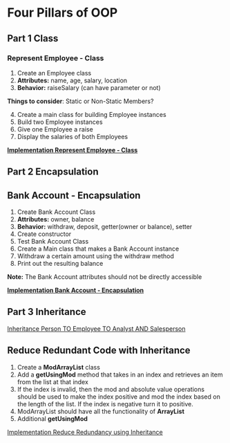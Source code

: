 # Four Pillars of OOP

## Part 1 Class

### Represent Employee - Class

1. Create an Employee class
2. **Attributes:** name, age, salary, location
3. **Behavior:** raiseSalary (can have parameter or not)

**Things to consider**: Static or Non-Static Members?

4. Create a main class for building Employee instances
5. Build two Employee instances
6. Give one Employee a raise
7. Display the salaries of both Employees

[**Implementation Represent Employee - Class**](https://replit.com/@msoro/employee-class-challenge1#src/Main.java)

## Part 2 Encapsulation

## Bank Account - Encapsulation

1. Create Bank Account Class
2. **Attributes:** owner, balance
3. **Behavior:** withdraw, deposit, getter(owner or balance), setter
4. Create constructor
5. Test Bank Account Class
6. Create a Main class that makes a Bank Account instance
7. Withdraw a certain amount using the withdraw method
8. Print out the resulting balance

**Note:** The Bank Account attributes should not be directly accessible

[**Implementation Bank Account - Encapsulation**](https://replit.com/@msoro/banking-application-encapsulation-challenge2#src/Main.java)

## Part 3 Inheritance

[Inheritance Person TO Employee TO Analyst AND Salesperson](https://replit.com/@msoro/Person-Employee-Analyst-Salesperson-Inheritance#src/Main.java)

## Reduce Redundant Code with Inheritance

1. Create a **ModArrayList** class
2. Add a **getUsingMod** method that takes in an index and retrieves an item from the list at that index
3. If the index is invalid, then the mod and absolute value operations should be used to make the index positive and mod the index based on the length of the list. If the index is negative turn it to positive.
4. ModArrayList should have all the functionality of **ArrayList**
5. Additional **getUsingMod**

[Implementation Reduce Redundancy using Inheritance](https://replit.com/@msoro/Reduce-Redundancy-Inheritance#src/Main.java)
